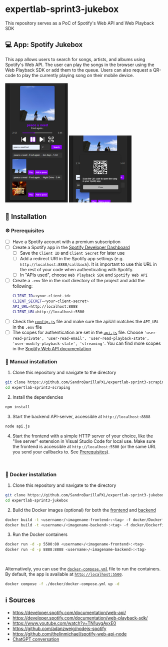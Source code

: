# expertlab-sprint3-jukebox
This repository serves as a PoC of Spotify's Web API and Web Playback SDK 

## :computer: App: Spotify Jukebox
This app allows users to search for songs, artists, and albums using Spotify's Web API. The user can play the songs in the browser using the Web Playback SDK or add them to the queue. Users can also request a QR-code to play the currently playing song on their mobile device.<br><br>
<img src="imgs/img1.png" alt="Spotify Jukebox" width="200"/>
<img src="imgs/img2.png" alt="Spotify Jukebox" width="200"/><br>


## :wrench: Installation
### :gear: Prerequisites
- [ ] Have a Spotify account with a premium subscription
- [ ] Create a Spotify app in the [Spotify Developer Dashboard](https://developer.spotify.com/dashboard/applications)
  - [ ] Save the `Client ID` and `Client Secret` for later use
  - [ ] Add a redirect URI in the Spotify app settings (e.g. `http://localhost:8888/callback`). It is important to use this URL in the rest of your code when authenticating with Spotify.
  - [ ] In "APIs used", choose `Web Playback SDK` and `Spotify Web API`
- [ ] Create a `.env` file in the root directory of the project and add the following:
    ```bash
    CLIENT_ID=<your-client-id>
    CLIENT_SECRET=<your-client-secret>
    API_URL=http://localhost:8888
    CLIENT_URL=http://localhost:5500
    ```
- [ ] Check the [`config.js`](./config.js) file and make sure the apiUrl matches the `API_URL` in the `.env` file
- [ ] The scopes for authentication are set in the [`api.js`](api.js) file. Choose `'user-read-private', 'user-read-email', 'user-read-playback-state', 'user-modify-playback-state', 'streaming'`. You can find more scopes in the [Spotify Web API documentation](https://developer.spotify.com/documentation/general/guides/scopes/)

### :bust_in_silhouette: Manual installation
1. Clone this repository and navigate to the directory
```bash
git clone https://github.com/SandroBarillaPXL/expertlab-sprint3-scraping
cd expertlab-sprint3-scraping
```
2. Install the dependencies
```bash
npm install
```	
3. Start the backend API-server, accessible at `http://localhost:8888`
```bash
node api.js
```
4. Start the frontend with a simple HTTP server of your choice, like the "live server" extension in Visual Studio Code for local use. Make sure the frontend is accessible at `http://localhost:5500` (or the same URL you send your callbacks to. See [Prerequisites](https://github.com/SandroBarillaPXL/expertlab-sprint3-jukebox?tab=readme-ov-file#gear-prerequisites)).
<br>

### :whale: Docker installation
1. Clone this repository and navigate to the directory
```bash
git clone https://github.com/SandroBarillaPXL/expertlab-sprint3-jukebox
cd expertlab-sprint3-jukebox
```
2. Build the Docker images (optional) for both the [frontend](docker/Dockerfile-fe) and [backend](docker/Dockerfile-be)
```bash
docker build -t <username>/<imagename-frontend>:<tag> -f docker/Dockerfile-fe .
docker build -t <username>/<imagename-backend>:<tag> -f docker/Dockerfile-be .
```
3. Run the Docker containers
```bash
docker run -d -p 5500:80 <username>/<imagename-frontend>:<tag>
docker run -d -p 8888:8888 <username>/<imagename-backend>:<tag>
```
<br>

Alternatively, you can use the [`docker-compose.yml`](docker/docker-compose.yml) file to run the containers. By default, the app is available at [`http://localhost:5500`](http://localhost:5500).
```bash
docker compose -f ./docker/docker-compose.yml up -d
```

## :information_source: Sources
- https://developer.spotify.com/documentation/web-api/
- https://developer.spotify.com/documentation/web-playback-sdk/
- https://www.youtube.com/watch?v=TN1uvgAyxE0
- https://github.com/adanzweig/nodejs-spotify
- https://github.com/thelinmichael/spotify-web-api-node
- [ChatGPT conversation](https://chatgpt.com/share/672b4885-9bf4-8009-b327-ca86d2885d0b)